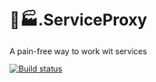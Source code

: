 # 🧁🏭.ServiceProxy
A pain-free way to work wit services

[![Build status](https://dev.azure.com/cupcakefactory/ChasesSites/_apis/build/status/CupcakeFactory.ServiceProxy)](https://dev.azure.com/cupcakefactory/ChasesSites/_build/latest?definitionId=12)
